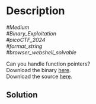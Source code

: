# Description

_#Medium_<br>
_#Binary_Exploitation_<br>
_#picoCTF_2024_<br>
_#format_string_<br>
_#browser_webshell_solvable_<br>

Can you handle function pointers?<br>
Download the binary [here](../format-string-1).<br>
Download the source [here](../format-string-1.c).

## Solution

    
